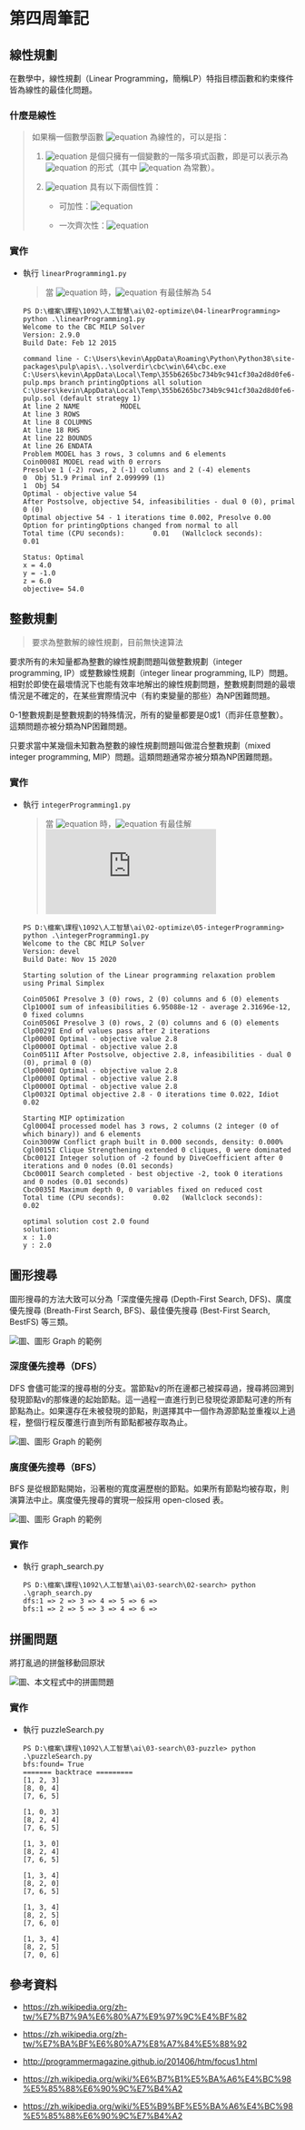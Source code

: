 # 第四周筆記

## 線性規劃

在數學中，線性規劃（Linear Programming，簡稱LP）特指目標函數和約束條件皆為線性的最佳化問題。

### 什麼是線性

> 如果稱一個數學函數 ![equation](https://latex.codecogs.com/svg.image?L(x)) 為線性的，可以是指：
>
> 1. ![equation](https://latex.codecogs.com/svg.image?L(x)=L(x)) 是個只擁有一個變數的一階多項式函數，即是可以表示為 ![equation](https://latex.codecogs.com/svg.image?L(x)=kx+b) 的形式（其中 ![equation](https://latex.codecogs.com/svg.image?k,b) 為常數）。
>
> 2. ![equation](https://latex.codecogs.com/svg.image?L(x)=L(x)) 具有以下兩個性質：
>
>    * 可加性：![equation](https://latex.codecogs.com/svg.image?L(x+t)=L(x)+L(t))
>
>    * 一次齊次性：![equation](https://latex.codecogs.com/svg.image?L(mx)=mL(x))

### 實作

* 執行 `linearProgramming1.py`

    > 當 ![equation](https://latex.codecogs.com/svg.latex?\\begin{pmatrix}&space;x=4\\\\&space;y=-1\\\\&space;z=6&space;\\end{pmatrix}) 時，![equation](https://latex.codecogs.com/svg.image?\\left\\{\\begin{matrix}&space;min(x&plus;4y&plus;9z)\\\\0\\leq&space;x\\leq&space;4&space;\\\\&space;-1\\leq&space;y\\leq&space;1&space;&space;\\\\0\\leq&space;y&space;&space;\\\\x&plus;y\\leq5\\\\x&plus;z\\geq10&space;\\\\-y&plus;z=7&space;\\\\\\end{matrix}\\right.) 有最佳解為 54

    ```text
    PS D:\檔案\課程\1092\人工智慧\ai\02-optimize\04-linearProgramming> python .\linearProgramming1.py
    Welcome to the CBC MILP Solver 
    Version: 2.9.0
    Build Date: Feb 12 2015

    command line - C:\Users\kevin\AppData\Roaming\Python\Python38\site-packages\pulp\apis\..\solverdir\cbc\win\64\cbc.exe C:\Users\kevin\AppData\Local\Temp\355b6265bc734b9c941cf30a2d8d0fe6-pulp.mps branch printingOptions all solution C:\Users\kevin\AppData\Local\Temp\355b6265bc734b9c941cf30a2d8d0fe6-pulp.sol (default strategy 1)
    At line 2 NAME          MODEL
    At line 3 ROWS
    At line 8 COLUMNS
    At line 18 RHS
    At line 22 BOUNDS
    At line 26 ENDATA
    Problem MODEL has 3 rows, 3 columns and 6 elements
    Coin0008I MODEL read with 0 errors
    Presolve 1 (-2) rows, 2 (-1) columns and 2 (-4) elements
    0  Obj 51.9 Primal inf 2.099999 (1)
    1  Obj 54
    Optimal - objective value 54
    After Postsolve, objective 54, infeasibilities - dual 0 (0), primal 0 (0)
    Optimal objective 54 - 1 iterations time 0.002, Presolve 0.00
    Option for printingOptions changed from normal to all
    Total time (CPU seconds):       0.01   (Wallclock seconds):       0.01

    Status: Optimal
    x = 4.0
    y = -1.0
    z = 6.0
    objective= 54.0
    ```

## 整數規劃

> 要求為整數解的線性規劃，目前無快速算法

要求所有的未知量都為整數的線性規劃問題叫做整數規劃（integer programming, IP）或整數線性規劃（integer linear programming, ILP）問題。相對於即使在最壞情況下也能有效率地解出的線性規劃問題，整數規劃問題的最壞情況是不確定的，在某些實際情況中（有約束變量的那些）為NP困難問題。

0-1整數規劃是整數規劃的特殊情況，所有的變量都要是0或1（而非任意整數）。這類問題亦被分類為NP困難問題。

只要求當中某幾個未知數為整數的線性規劃問題叫做混合整數規劃（mixed integer programming, MIP）問題。這類問題通常亦被分類為NP困難問題。

### 實作

* 執行 `integerProgramming1.py`

    > 當 ![equation](https://latex.codecogs.com/svg.latex?\\begin{pmatrix}&space;x=1\\\\&space;y=2&space;\\end{pmatrix}) 時，![equation](https://latex.codecogs.com/svg.image?\\left\\{\\begin{matrix}&space;max(y)\\\\-x+y\\leq1&space;\\\\&space;3x+2y\\leq12&space;&space;\\\\2x+3y\\leq12&space;&space;\\\\x,y\\geq0\\\\x,y\in\mathbb{Z}\\end{matrix}\\right.) 有最佳解 ![equation](https://latex.codecogs.com/svg.latex?y=2)

    ```text
    PS D:\檔案\課程\1092\人工智慧\ai\02-optimize\05-integerProgramming> python .\integerProgramming1.py
    Welcome to the CBC MILP Solver 
    Version: devel
    Build Date: Nov 15 2020

    Starting solution of the Linear programming relaxation problem using Primal Simplex

    Coin0506I Presolve 3 (0) rows, 2 (0) columns and 6 (0) elements
    Clp1000I sum of infeasibilities 6.95088e-12 - average 2.31696e-12, 0 fixed columns
    Coin0506I Presolve 3 (0) rows, 2 (0) columns and 6 (0) elements
    Clp0029I End of values pass after 2 iterations
    Clp0000I Optimal - objective value 2.8
    Clp0000I Optimal - objective value 2.8
    Coin0511I After Postsolve, objective 2.8, infeasibilities - dual 0 (0), primal 0 (0)
    Clp0000I Optimal - objective value 2.8
    Clp0000I Optimal - objective value 2.8
    Clp0000I Optimal - objective value 2.8
    Clp0032I Optimal objective 2.8 - 0 iterations time 0.022, Idiot 0.02

    Starting MIP optimization
    Cgl0004I processed model has 3 rows, 2 columns (2 integer (0 of which binary)) and 6 elements
    Coin3009W Conflict graph built in 0.000 seconds, density: 0.000%
    Cgl0015I Clique Strengthening extended 0 cliques, 0 were dominated
    Cbc0012I Integer solution of -2 found by DiveCoefficient after 0 iterations and 0 nodes (0.01 seconds)
    Cbc0001I Search completed - best objective -2, took 0 iterations and 0 nodes (0.01 seconds)
    Cbc0035I Maximum depth 0, 0 variables fixed on reduced cost
    Total time (CPU seconds):       0.02   (Wallclock seconds):       0.02

    optimal solution cost 2.0 found
    solution:
    x : 1.0
    y : 2.0
    ```

## 圖形搜尋

圖形搜尋的方法大致可以分為「深度優先搜尋 (Depth-First Search, DFS)、廣度優先搜尋 (Breath-First Search, BFS)、最佳優先搜尋 (Best-First Search, BestFS) 等三類。

![圖、圖形 Graph 的範例](../img/graphSearch.jpg)

### 深度優先搜尋（DFS）

DFS 會儘可能深的搜尋樹的分支。當節點v的所在邊都己被探尋過，搜尋將回溯到發現節點v的那條邊的起始節點。這一過程一直進行到已發現從源節點可達的所有節點為止。如果還存在未被發現的節點，則選擇其中一個作為源節點並重複以上過程，整個行程反覆進行直到所有節點都被存取為止。

![圖、圖形 Graph 的範例](../img/dfs.jpg)

### 廣度優先搜尋（BFS）

BFS 是從根節點開始，沿著樹的寬度遍歷樹的節點。如果所有節點均被存取，則演算法中止。廣度優先搜尋的實現一般採用 open-closed 表。

![圖、圖形 Graph 的範例](../img/bfs.jpg)

### 實作

* 執行 graph_search.py

    ```text
    PS D:\檔案\課程\1092\人工智慧\ai\03-search\02-search> python .\graph_search.py
    dfs:1 => 2 => 3 => 4 => 5 => 6 => 
    bfs:1 => 2 => 5 => 3 => 4 => 6 =>
    ```

## 拼圖問題

將打亂過的拼盤移動回原狀

![圖、本文程式中的拼圖問題](../img/puzzle.jpg)

### 實作

* 執行 puzzleSearch.py

    ```text
    PS D:\檔案\課程\1092\人工智慧\ai\03-search\03-puzzle> python .\puzzleSearch.py
    bfs:found= True
    ======= backtrace =========
    [1, 2, 3]
    [8, 0, 4]
    [7, 6, 5]

    [1, 0, 3]
    [8, 2, 4]
    [7, 6, 5]

    [1, 3, 0]
    [8, 2, 4]
    [7, 6, 5]

    [1, 3, 4]
    [8, 2, 0]
    [7, 6, 5]

    [1, 3, 4]
    [8, 2, 5]
    [7, 6, 0]

    [1, 3, 4]
    [8, 2, 5]
    [7, 0, 6]
    ```

## 參考資料

* <https://zh.wikipedia.org/zh-tw/%E7%B7%9A%E6%80%A7%E9%97%9C%E4%BF%82>

* <https://zh.wikipedia.org/zh-tw/%E7%BA%BF%E6%80%A7%E8%A7%84%E5%88%92>

* <http://programmermagazine.github.io/201406/htm/focus1.html>

* <https://zh.wikipedia.org/wiki/%E6%B7%B1%E5%BA%A6%E4%BC%98%E5%85%88%E6%90%9C%E7%B4%A2>

* <https://zh.wikipedia.org/wiki/%E5%B9%BF%E5%BA%A6%E4%BC%98%E5%85%88%E6%90%9C%E7%B4%A2>
